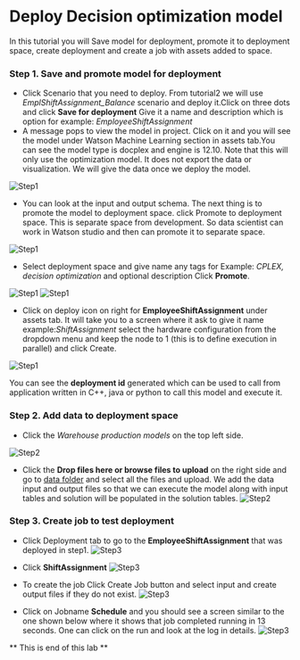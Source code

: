 # Deploy Decision optimization model

 In this tutorial you will Save model for deployment, promote it to deployment space, create deployment and create a job with assets added to space.

### Step 1. Save and promote model for deployment

 - Click Scenario that you need to deploy. From tutorial2 we will use *EmplShiftAssignment_Balance* scenario and deploy it.Click on three dots and click **Save for deployment** Give it a name and description which is option for example: *EmployeeShiftAssignment*
 - A message pops to view the model in project. Click on it and you will see the model under Watson Machine Learning section in assets tab.You can see the model type is docplex and engine is 12.10. Note that this will only use the optimization model. It does not export the data or visualization. We will give the data once we deploy the model.

 ![Step1](../images/Tutorial2-Step1.gif)

- You can look at the input and output schema. The next thing is to promote the model to deployment space. click Promote to deployment space. This is separate space from development. So data scientist can work in Watson studio and then can promote it to separate space.

 ![Step1](../images/Tutorial2-Step1b.png)

- Select deployment space and give name any tags for Example: *CPLEX, decision optimization* and optional description Click **Promote**.

![Step1](../images/Tutorial2-Step1c.png)
![Step1](../images/Tutorial2-Step1d.png)

- Click on deploy icon on right for **EmployeeShiftAssignment** under assets tab. It will take you to a screen where it ask to give it name example:*ShiftAssignment* select the hardware configuration from the dropdown menu and keep the node to 1 (this is to define execution in parallel) and click Create.

![Step1](../images/Tutorial2-Step1e.gif)

You can see the **deployment id** generated which can be used to call from application written in C++, java or python to call this model and execute it.

### Step 2. Add data to deployment space

- Click the *Warehouse production models* on the top left side.

![Step2](../images/Tutorial2-Step2a.png)

- Click the **Drop files here or browse files to upload** on the right side and go to [data folder]() and select all the files and upload. We add the data input and output files so that we can execute the model along with input tables and solution will be populated in the solution tables.
![Step2](../images/Tutorial2-Step2.gif)

### Step 3. Create job to test deployment
- Click Deployment tab to go to the **EmployeeShiftAssignment** that was deployed in step1.
![Step3](../images/Tutorial2-Step3a.png)

- Click **ShiftAssignment**
![Step3](../images/Tutorial2-Step3b.png)

- To create the job Click Create Job button and select input and create output files if they do not exist.
![Step3](../images/Tutorial2-Step3c.gif)

- Click on Jobname **Schedule** and you should see a screen similar to the one shown below where it shows that job completed running in 13 seconds. One can click on the run and look at the log in details.
![Step3](../images/Tutorial2-Step3d.png)

** This is end of this lab **
